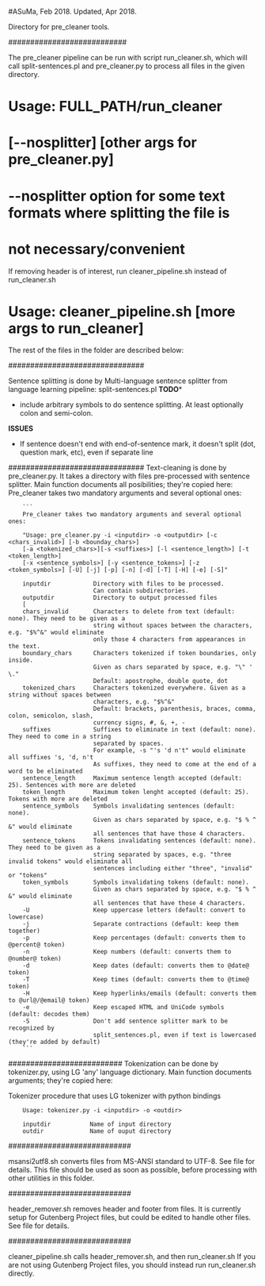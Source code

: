 #ASuMa, Feb 2018. Updated, Apr 2018.

Directory for pre_cleaner tools.

###########################

The pre_cleaner pipeline can be run with script run_cleaner.sh, which will
call split-sentences.pl and pre_cleaner.py to process all files in the given
directory.
# Usage: FULL_PATH/run_cleaner <inputdir> <outputdir> 
#        [--nosplitter] [other args for pre_cleaner.py]
# --nosplitter option for some text formats where splitting the file is 
#              not necessary/convenient

If removing header is of interest, run cleaner_pipeline.sh 
instead of run_cleaner.sh
# Usage: cleaner_pipeline.sh <inputdir> <outputdir> [more args to run_cleaner]

The rest of the files in the folder are described below:

###############################

Sentence splitting is done by Multi-language sentence splitter from language
learning pipeline: split-sentences.pl
**TODO***
- include arbitrary symbols to do sentence splitting. At least optionally 
colon and semi-colon.

**ISSUES**
- If sentence doesn't end with end-of-sentence mark, it doesn't split (dot,
 question mark, etc), even if
  separate line

###############################
Text-cleaning is done by pre_cleaner.py. It takes a directory with files 
pre-processed with sentence splitter. Main function documents all 
posibilities; they're copied here:
        Pre_cleaner takes two mandatory arguments and several optional ones:

        ```
        Pre_cleaner takes two mandatory arguments and several optional ones:

        "Usage: pre_cleaner.py -i <inputdir> -o <outputdir> [-c <chars_invalid>] [-b <bounday_chars>] 
        [-a <tokenized_chars>][-s <suffixes>] [-l <sentence_length>] [-t <token_length>] 
        [-x <sentence_symbols>] [-y <sentence_tokens>] [-z <token_symbols>] [-U] [-j] [-p] [-n] [-d] [-T] [-H] [-e] [-S]"

        inputdir            Directory with files to be processed.
                            Can contain subdirectories.
        outputdir           Directory to output processed files
        [
        chars_invalid       Characters to delete from text (default: none). They need to be given as a
                            string without spaces between the characters, e.g. "$%^&" would eliminate
                            only those 4 characters from appearances in the text.
        boundary_chars      Characters tokenized if token boundaries, only inside.
                            Given as chars separated by space, e.g. "\" ' \."
                            Default: apostrophe, double quote, dot
        tokenized_chars     Characters tokenized everywhere. Given as a string without spaces between 
                            characters, e.g. "$%^&"
                            Default: brackets, parenthesis, braces, comma, colon, semicolon, slash,
                            currency signs, #, &, +, -
        suffixes            Suffixes to eliminate in text (default: none). They need to come in a string
                            separated by spaces.
                            For example, -s "'s 'd n't" would eliminate all suffixes 's, 'd, n't
                            As suffixes, they need to come at the end of a word to be eliminated
        sentence_length     Maximum sentence length accepted (default: 25). Sentences with more are deleted
        token_length        Maximum token lenght accepted (default: 25). Tokens with more are deleted
        sentence_symbols    Symbols invalidating sentences (default: none). 
                            Given as chars separated by space, e.g. "$ % ^ &" would eliminate
                            all sentences that have those 4 characters.
        sentence_tokens     Tokens invalidating sentences (default: none). They need to be given as a 
                            string separated by spaces, e.g. "three invalid tokens" would eliminate all
                            sentences including either "three", "invalid" or "tokens"
        token_symbols       Symbols invalidating tokens (default: none).
                            Given as chars separated by space, e.g. "$ % ^ &" would eliminate
                            all sentences that have those 4 characters.
        -U                  Keep uppercase letters (default: convert to lowercase)
        -j                  Separate contractions (default: keep them together)
        -p                  Keep percentages (default: converts them to @percent@ token)
        -n                  Keep numbers (default: converts them to @number@ token)
        -d                  Keep dates (default: converts them to @date@ token)
        -T                  Keep times (default: converts them to @time@ token)
        -H                  Keep hyperlinks/emails (default: converts them to @url@/@email@ token)
        -e                  Keep escaped HTML and UniCode symbols (default: decodes them)
        -S                  Don't add sentence splitter mark to be recognized by
                            split_sentences.pl, even if text is lowercased (they're added by default)
        ```        
##########################
Tokenization can be done by tokenizer.py, using LG 'any' language dictionary. 
Main function documents arguments; they're copied here:

Tokenizer procedure that uses LG tokenizer with python bindings

        Usage: tokenizer.py -i <inputdir> -o <outdir>

        inputdir           Name of input directory
        outdir             Name of ouput directory

############################

msansi2utf8.sh converts files from MS-ANSI standard to UTF-8. See file for details.
This file should be used as soon as possible, before processing with other utilities
in this folder.

############################

header_remover.sh removes header and footer from files.
It is currently setup for Gutenberg Project files, but could be edited to handle
other files.
See file for details.

############################

cleaner_pipeline.sh calls header_remover.sh, and then run_cleaner.sh
If you are not using Gutenberg Project files, you should instead
run run_cleaner.sh directly.